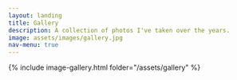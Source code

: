 ```yaml
---
layout: landing
title: Gallery
description: A collection of photos I've taken over the years.
image: assets/images/gallery.jpg
nav-menu: true
---
```


{% include image-gallery.html folder="/assets/gallery" %}
